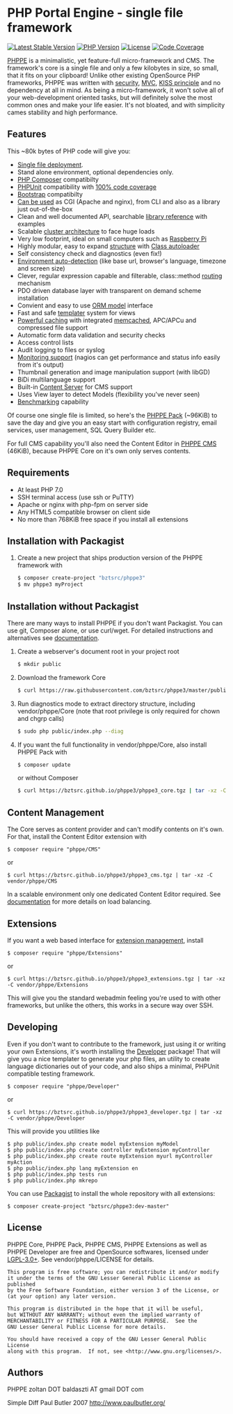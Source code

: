PHP Portal Engine - single file framework
=========================================

[![Latest Stable Version](http://bztsrc.github.io/phppe3/stable.svg)](https://packagist.org/packages/bztsrc/phppe3)
[![PHP Version](http://bztsrc.github.io/phppe3/php.svg)](https://packagist.org/packages/bztsrc/phppe3)
[![License](http://bztsrc.github.io/phppe3/license.svg)](https://github.com/bztsrc/phppe3/blob/master/LICENSE)
[![Code Coverage](http://bztsrc.github.io/phppe3/coverage.svg)](http://bztsrc.github.io/phppe3/coverage)

[PHPPE](https://bztsrc.github.io/phppe3/) is a minimalistic, yet feature-full micro-framework and CMS. The framework's core is a single file and only a few kilobytes in size, so small, that it fits on your clipboard!
Unlike other existing OpenSource PHP frameworks, PHPPE was written with [security](https://bztsrc.github.io/phppe3/#security), [MVC](https://en.wikipedia.org/wiki/Model%E2%80%93view%E2%80%93controller), [KISS principle](http://en.wikipedia.org/wiki/KISS_principle) and no dependency at all in mind.
As being a micro-framework, it won't solve all of your web-development oriented tasks, but will definitely solve the most common ones and make your life easier.
It's not bloated, and with simplicity cames stability and high performance.

Features
--------
This ~80k bytes of PHP code will give you:
- [Single file deployment](https://bztsrc.github.io/phppe3/#install).
- Stand alone environment, optional dependencies only.
- [PHP Composer](https://getcomposer.org/) compatibilty
- [PHPUnit](https://phpunit.de) compatibility with [100% code coverage](http://bztsrc.github.io/phppe3/coverage)
- [Bootstrap](https://getbootstrap.com/) compatibilty
- [Can be used](https://bztsrc.github.io/phppe3/#usage) as CGI (Apache and nginx), from CLI and also as a library just out-of-the-box
- Clean and well documented API, searchable [library reference](https://bztsrc.github.io/phppe3/#phppe_core) with examples
- Scalable [cluster architecture](https://bztsrc.github.io/phppe3/#cluster) to face huge loads
- Very low footprint, ideal on small computers such as [Raspberry Pi](https://www.raspberrypi.org/)
- Highly modular, easy to expand [structure](https://bztsrc.github.io/phppe3/#directory) with [Class autoloader](https://bztsrc.github.io/phppe3/#phppe_classmap)
- Self consistency check and diagnostics (even fix!)
- [Environment auto-detection](https://bztsrc.github.io/phppe3/#phppe_client) (like base url, browser's language, timezone and screen size)
- Clever, regular expression capable and filterable, class::method [routing](https://bztsrc.github.io/phppe3/#routing) mechanism
- PDO driven database layer with transparent on demand scheme installation
- Convient and easy to use [ORM model](https://bztsrc.github.io/phppe3/#models) interface
- Fast and safe [templater](https://bztsrc.github.io/phppe3/#views) system for views
- [Powerful caching](https://bztsrc.github.io/phppe3/#cache) with integrated [memcached](http://memcached.org/), APC/APCu and compressed file support
- Automatic form data validation and security checks
- Access control lists
- Audit logging to files or syslog
- [Monitoring support](https://bztsrc.github.io/phppe3/#monitoring) (nagios can get performance and status info easily from it's output)
- Thumbnail generation and image manipulation support (with libGD)
- BiDi multilanguage support
- Built-in [Content Server](https://bztsrc.github.io/phppe3/#contents) for CMS support
- Uses View layer to detect Models (flexibility you've never seen)
- [Benchmarking](https://bztsrc.github.io/phppe3/#benchmark) capability

Of course one single file is limited, so here's the [PHPPE Pack](http://bztsrc.github.io/phppe3/phppe3_core.tgz) (~96KiB) to save the day and give you an easy start with configuration registry, email services, user management, SQL Query Builder etc.

For full CMS capability you'll also need the Content Editor in [PHPPE CMS](http://bztsrc.github.io/phppe3/phppe3_cms.tgz) (46KiB), because PHPPE Core on it's own only serves contents.

Requirements
------------

- At least PHP 7.0
- SSH terminal access (use ssh or PuTTY)
- Apache or nginx with php-fpm on server side
- Any HTML5 compatible browser on client side
- No more than 768KiB free space if you install all extensions

Installation with Packagist
---------------------------
1. Create a new project that ships production version of the PHPPE framework with

    ``` sh
    $ composer create-project "bztsrc/phppe3"
    $ mv phppe3 myProject
    ```

Installation without Packagist
------------------------------

There are many ways to install PHPPE if you don't want Packagist. You can use git, Composer alone, or use curl/wget.
For detailed instructions and alternatives see [documentation](http://bztsrc.github.io/phppe3/#install).

1. Create a webserver's document root in your project root

    ``` sh
    $ mkdir public
    ```

2. Download the framework Core

    ``` sh
    $ curl https://raw.githubusercontent.com/bztsrc/phppe3/master/public/index.php >public/index.php
    ```

3. Run diagnostics mode to extract directory structure, including vendor/phppe/Core (note that root privilege is only required for chown and chgrp calls)

    ``` sh
    $ sudo php public/index.php --diag
    ```

4. If you want the full functionality in vendor/phppe/Core, also install PHPPE Pack with

    ``` sh
    $ composer update
    ```

    or without Composer

    ``` sh
    $ curl https://bztsrc.github.io/phppe3/phppe3_core.tgz | tar -xz -C vendor/phppe/Core && sudo php public/index.php --diag
    ```

Content Management
------------------

The Core serves as content provider and can't modify contents on it's own. For that, install the Content Editor extension with

    $ composer require "phppe/CMS"

or

    $ curl https://bztsrc.github.io/phppe3/phppe3_cms.tgz | tar -xz -C vendor/phppe/CMS

In a scalable environment only one dedicated Content Editor required. See [documentation](http://bztsrc.github.io/phppe3/#contents) for more details on load balancing.

Extensions
----------

If you want a web based interface for [extension management](https://bztsrc.github.io/phppe3/#extensions), install

    $ composer require "phppe/Extensions"

or

    $ curl https://bztsrc.github.io/phppe3/phppe3_extensions.tgz | tar -xz -C vendor/phppe/Extensions

This will give you the standard webadmin feeling you're used to with other frameworks, but unlike the others, this works in a secure way over SSH.

Developing
----------

Even if you don't want to contribute to the framework, just using it or writing your own Extensions, it's worth installing the [Developer](https://bztsrc.github.io/phppe3/#developer) package!
That will give you a nice templater to generate your php files, an utility to create language dictionaries out of your code, and also ships a minimal, PHPUnit compatible testing framework.

    $ composer require "phppe/Developer"

or

    $ curl https://bztsrc.github.io/phppe3/phppe3_developer.tgz | tar -xz -C vendor/phppe/Developer

This will provide you utilities like

    $ php public/index.php create model myExtension myModel
    $ php public/index.php create controller myExtension myController
    $ php public/index.php create route myExtension myurl myController myAction
    $ php public/index.php lang myExtension en
    $ php public/index.php tests run
    $ php public/index.php mkrepo

You can use [Packagist](https://packagist.org/packages/bztsrc/phppe3) to install the whole repository with all extensions:

    $ composer create-project "bztsrc/phppe3:dev-master"

License
-------

PHPPE Core, PHPPE Pack, PHPPE CMS, PHPPE Extensions as well as PHPPE Developer are free and OpenSource softwares, licensed under [LGPL-3.0+](http://www.gnu.org/licenses/). See vendor/phppe/LICENSE for details.

    This program is free software; you can redistribute it and/or modify
    it under the terms of the GNU Lesser General Public License as published
    by the Free Software Foundation, either version 3 of the License, or
    (at your option) any later version.

    This program is distributed in the hope that it will be useful,
    but WITHOUT ANY WARRANTY; without even the implied warranty of
    MERCHANTABILITY or FITNESS FOR A PARTICULAR PURPOSE.  See the
    GNU Lesser General Public License for more details.

    You should have received a copy of the GNU Lesser General Public License
    along with this program.  If not, see <http://www.gnu.org/licenses/>.

Authors
-------

PHPPE
zoltan DOT baldaszti AT gmail DOT com

Simple Diff
Paul Butler 2007 <http://www.paulbutler.org/>
